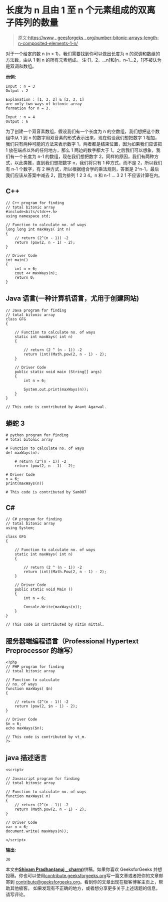 # 长度为 n 且由 1 至 n 个元素组成的双离子阵列的数量

> 原文:[https://www . geesforgeks . org/number-bitonic-arrays-length-n-composited-elements-1-n/](https://www.geeksforgeeks.org/number-bitonic-arrays-length-n-consisting-elements-1-n/)

对于一个给定的数 n (n > 1)，我们需要找到你可以做出长度为 n 的双调和数组的方法数，由从 1 到 n 的所有元素组成。
注:[1，2，…n]和[n，n–1…2，1]不被认为是双调和数组。

**示例:**

```
Input : n = 3
Output : 2

Explanation : [1, 3, 2] & [2, 3, 1] 
are only two ways of bitonic array 
formation for n = 3.

Input : n = 4
Output : 6
```

为了创建一个双音素数组，假设我们有一个长度为 n 的空数组，我们想把这个数组中从 1 到 n 的数字用双音素的形式表示出来，现在假设我们想把数字 1 相加，我们只有两种可能的方法来表示数字 1，两者都是结束位置，因为如果我们应该把 1 放在端点以外的任何地方，那么 1 两边的数字都大于 1。之后我们可以想象，我们有一个长度为 n-1 的数组，现在我们想把数字 2，同样的原因，我们有两种方式，以此类推，直到我们想把数字 n，我们将只有 1 种方式，而不是 2，所以我们有 n-1 个数字，有 2 种方式，所以根据组合学的乘法规则，答案是 2^n-1，最后我们应该从答案中减去 2，因为排列 1 2 3 4。n 和 n-1 … 3 2 1 不应该计算在内。

## C++

```
// C++ program for finding
// total bitonic array
#include<bits/stdc++.h>
using namespace std;

// Function to calculate no. of ways
long long int maxWays( int n)
{
    // return (2^(n - 1)) -2
    return (pow(2, n - 1) - 2);
}

// Driver Code
int main()
{
    int n = 6;
    cout << maxWays(n);
    return 0;
}
```

## Java 语言(一种计算机语言，尤用于创建网站)

```
// Java program for finding
// total bitonic array
class GFG
{

    // Function to calculate no. of ways
    static int maxWays( int n)
    {

        // return (2 ^ (n - 1)) -2
        return (int)(Math.pow(2, n - 1) - 2);
    }

    // Driver Code
    public static void main (String[] args)
    {
        int n = 6;

        System.out.print(maxWays(n));
    }
}

// This code is contributed by Anant Agarwal.
```

## 蟒蛇 3

```
# python program for finding
# total bitonic array

# Function to calculate no. of ways
def maxWays(n):

    # return (2^(n - 1)) -2
    return (pow(2, n - 1) - 2);

# Driver Code
n = 6;
print(maxWays(n))

# This code is contributed by Sam007
```

## C#

```
// C# program for finding
// total bitonic array
using System;

class GFG
{

    // Function to calculate no. of ways
    static int maxWays( int n)
    {

        // return (2 ^ (n - 1)) -2
        return (int)(Math.Pow(2, n - 1) - 2);
    }

    // Driver Code
    public static void Main ()
    {
        int n = 6;

        Console.Write(maxWays(n));
    }
}

// This code is contributed by nitin mittal.
```

## 服务器端编程语言（Professional Hypertext Preprocessor 的缩写）

```
<?php
// PHP program for finding
// total bitonic array

// Function to calculate
// no. of ways
function maxWays( $n)
{

    // return (2^(n - 1)) -2
    return (pow(2, $n - 1) - 2);
}

// Driver Code
$n = 6;
echo maxWays($n);

// This code is contributed by vt_m.
?>
```

## java 描述语言

```
<script>

// Javascript program for finding
// total bitonic array

// Function to calculate no. of ways
function maxWays( n)
{
    // return (2^(n - 1)) -2
    return (Math.pow(2, n - 1) - 2);
}

// Driver Code
var n = 6;
document.write( maxWays(n));

</script>
```

**输出:**

```
30
```

本文由[**Shivam Pradhan(anuj _ charm)**](http://www.facebook.com/ma5ter6it)供稿。如果你喜欢 GeeksforGeeks 并想投稿，你也可以使用[contribute.geeksforgeeks.org](http://www.contribute.geeksforgeeks.org)写一篇文章或者把你的文章邮寄到 contribute@geeksforgeeks.org。看到你的文章出现在极客博客主页上，帮助其他极客。
如果发现有不正确的地方，或者想分享更多关于上述话题的信息，请写评论。